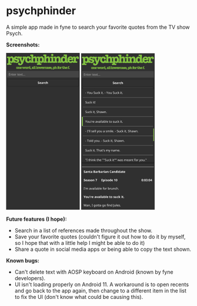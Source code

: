 # psychphinder

A simple app made in fyne to search your favorite quotes from the TV show Psych.

**Screenshots:**

[<img width=200 alt="mobile screenshot 1" src="metadata/screenshots/1.png?raw=true">](metadata/screenshots/1.png?raw=true)
[<img width=200 alt="mobile screenshot 2" src="metadata/screenshots/2.png?raw=true">](metadata/screenshots/2.png?raw=true)

**Future features (I hope):**
- Search in a list of references made throughout the show.
- Save your favorite quotes (couldn't figure it out how to do it by myself, so I hope that with a little help I might be able to do it)
- Share a quote in social media apps or being able to copy the text shown.


**Known bugs:**
- Can't delete text with AOSP keyboard on Android (known by fyne developers).
- UI isn't loading properly on Android 11. A workaround is to open recents and go back to the app again, then change to a different item in the list to fix the UI (don't know what could be causing this).
